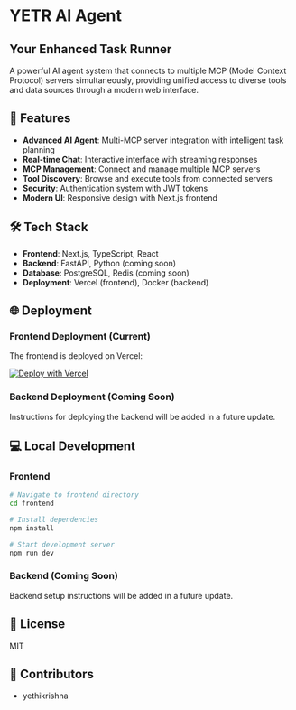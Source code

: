 # YETR AI Agent

## Your Enhanced Task Runner

A powerful AI agent system that connects to multiple MCP (Model Context Protocol) servers simultaneously, providing unified access to diverse tools and data sources through a modern web interface.

## 🚀 Features

- **Advanced AI Agent**: Multi-MCP server integration with intelligent task planning
- **Real-time Chat**: Interactive interface with streaming responses
- **MCP Management**: Connect and manage multiple MCP servers
- **Tool Discovery**: Browse and execute tools from connected servers
- **Security**: Authentication system with JWT tokens
- **Modern UI**: Responsive design with Next.js frontend

## 🛠️ Tech Stack

- **Frontend**: Next.js, TypeScript, React
- **Backend**: FastAPI, Python (coming soon)
- **Database**: PostgreSQL, Redis (coming soon)
- **Deployment**: Vercel (frontend), Docker (backend)

## 🌐 Deployment

### Frontend Deployment (Current)

The frontend is deployed on Vercel:

[![Deploy with Vercel](https://vercel.com/button)](https://vercel.com/new/clone?repository-url=https://github.com/yethikrishna/yetr-ai-agent)

### Backend Deployment (Coming Soon)

Instructions for deploying the backend will be added in a future update.

## 💻 Local Development

### Frontend

```bash
# Navigate to frontend directory
cd frontend

# Install dependencies
npm install

# Start development server
npm run dev
```

### Backend (Coming Soon)

Backend setup instructions will be added in a future update.

## 📝 License

MIT

## 👥 Contributors

- yethikrishna
